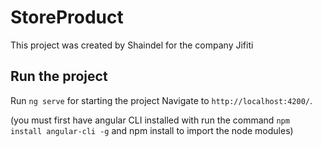 # StoreProduct

This project was created by Shaindel for the company Jifiti

## Run the project

Run `ng serve`  for starting the project  Navigate to `http://localhost:4200/`.

(you must first have angular CLI installed with run the command `npm install angular-cli -g` and npm install to import the node modules)

